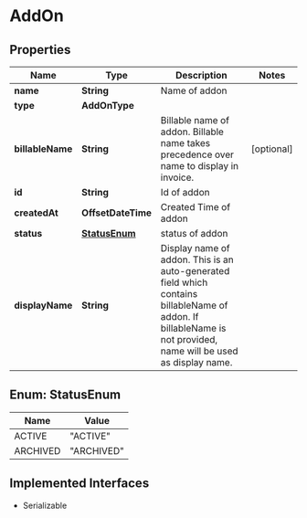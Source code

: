 

# AddOn


## Properties

| Name | Type | Description | Notes |
|------------ | ------------- | ------------- | -------------|
|**name** | **String** | Name of addon |  |
|**type** | **AddOnType** |  |  |
|**billableName** | **String** | Billable name of addon. Billable name takes precedence over name to display in invoice. |  [optional] |
|**id** | **String** | Id of addon |  |
|**createdAt** | **OffsetDateTime** | Created Time of addon |  |
|**status** | [**StatusEnum**](#StatusEnum) | status of addon |  |
|**displayName** | **String** | Display name of addon. This is an auto-generated field which contains billableName of addon. If billableName is not provided, name will be used as display name.  |  |



## Enum: StatusEnum

| Name | Value |
|---- | -----|
| ACTIVE | &quot;ACTIVE&quot; |
| ARCHIVED | &quot;ARCHIVED&quot; |


## Implemented Interfaces

* Serializable


